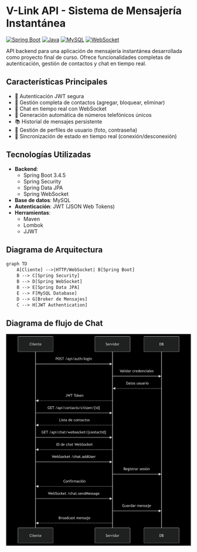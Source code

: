 # V-Link API - Sistema de Mensajería Instantánea

[![Spring Boot](https://img.shields.io/badge/Spring_Boot-3.4.5-green.svg)]()
[![Java](https://img.shields.io/badge/Java-24-blue.svg)]()
[![MySQL](https://img.shields.io/badge/MySQL-8.0-orange.svg)]()
[![WebSocket](https://img.shields.io/badge/WebSocket-STOMP-brightgreen.svg)]()

API backend para una aplicación de mensajería instantánea desarrollada como proyecto final de curso. Ofrece funcionalidades completas de autenticación, gestión de contactos y chat en tiempo real.

## Características Principales

- 🔐 Autenticación JWT segura
- 👥 Gestión completa de contactos (agregar, bloquear, eliminar)
- 💬 Chat en tiempo real con WebSocket
- 📱 Generación automática de números telefónicos únicos
- 📚 Historial de mensajes persistente
- 👤 Gestión de perfiles de usuario (foto, contraseña)
- 🔄 Sincronización de estado en tiempo real (conexión/desconexión)

## Tecnologías Utilizadas

- **Backend**: 
  - Spring Boot 3.4.5
  - Spring Security
  - Spring Data JPA
  - Spring WebSocket
- **Base de datos**: MySQL
- **Autenticación**: JWT (JSON Web Tokens)
- **Herramientas**:
  - Maven
  - Lombok
  - JJWT

## Diagrama de Arquitectura

```mermaid
graph TD
    A[Cliente] -->|HTTP/WebSocket| B[Spring Boot]
    B --> C[Spring Security]
    B --> D[Spring WebSocket]
    B --> E[Spring Data JPA]
    E --> F[MySQL Database]
    D --> G[Broker de Mensajes]
    C --> H[JWT Authentication]
```

## Diagrama de flujo de Chat 
![Diagrama de flujo de Chat](images/diagrama_flujo_chat.png)
